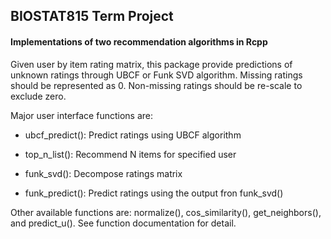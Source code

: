 ## BIOSTAT815 Term Project

#### Implementations of two recommendation algorithms in Rcpp

Given user by item rating matrix, this package provide predictions of unknown ratings through UBCF or Funk SVD algorithm. Missing ratings should be represented as 0. Non-missing ratings should be re-scale to exclude zero.

Major user interface functions are:

- ubcf_predict(): Predict ratings using UBCF algorithm

- top_n_list(): Recommend N items for specified user

- funk_svd(): Decompose ratings matrix

- funk_predict(): Predict ratings using the output fron funk_svd()

Other available functions are: normalize(), cos_similarity(), get_neighbors(), and predict_u(). See function documentation for detail.